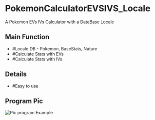 # PokemonCalculatorEVSIVS_Locale
A Pokemon EVs IVs Calculator with a DataBase Locale

## Main Function
- #Locale DB - Pokemon, BaseStats, Nature
- #Calculate Stats with EVs
- #Calculate Stats with IVs

## Details
- #Easy to use

## Program Pic
![Pic program Example](Screen1.jpg)

